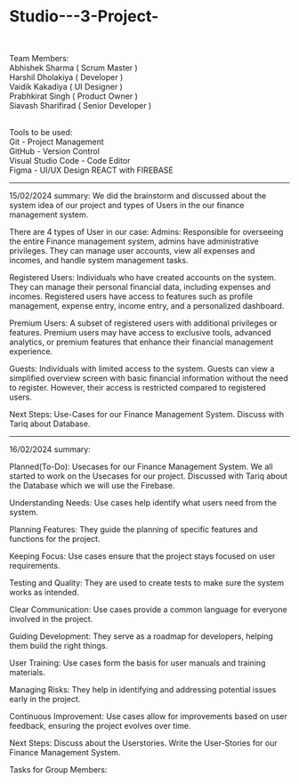 # Studio---3-Project-<br>
<br>

Team Members:<br>
Abhishek Sharma ( Scrum Master )<br>
Harshil Dholakiya ( Developer )<br>
Vaidik Kakadiya ( UI Designer )<br>
Prabhkirat Singh ( Product Owner )<br>
Siavash Sharifirad ( Senior Developer )<br>
<br>

Tools to be used:<br>
Git - Project Management<br>
GitHub - Version Control<br>
Visual Studio Code - Code Editor<br>
Figma - UI/UX Design
REACT with FIREBASE

-------------------------------------------------------------------
15/02/2024 summary: 
We did the brainstorm and discussed about the system idea of our project and types of Users in the our finance management system.

There are 4 types of User in our case:
Admins: Responsible for overseeing the entire Finance management system, admins have administrative privileges. They can manage user accounts, view all expenses and incomes, and handle system management tasks.

Registered Users: Individuals who have created accounts on the system. They can manage their personal financial data, including expenses and incomes. Registered users have access to features such as profile management, expense entry, income entry, and a personalized dashboard.

Premium Users: A subset of registered users with additional privileges or features. Premium users may have access to exclusive tools, advanced analytics, or premium features that enhance their financial management experience.

Guests: Individuals with limited access to the system. Guests can view a simplified overview screen with basic financial information without the need to register. However, their access is restricted compared to registered users.

Next Steps: 
Use-Cases for our Finance Management System.
Discuss with Tariq about Database. 

---------------------------------------------------------------------
16/02/2024 summary:

Planned(To-Do): 
Usecases for our Finance Management System.
We all started to work on the Usecases for our project. 
Discussed with Tariq about the Database which we will use the Firebase.

Understanding Needs:
Use cases help identify what users need from the system.

Planning Features:
They guide the planning of specific features and functions for the project.

Keeping Focus:
Use cases ensure that the project stays focused on user requirements.

Testing and Quality:
They are used to create tests to make sure the system works as intended.

Clear Communication:
Use cases provide a common language for everyone involved in the project.

Guiding Development:
They serve as a roadmap for developers, helping them build the right things.

User Training:
Use cases form the basis for user manuals and training materials.

Managing Risks:
They help in identifying and addressing potential issues early in the project.

Continuous Improvement:
Use cases allow for improvements based on user feedback, ensuring the project evolves over time.

 


Next Steps:
Discuss about the Userstories.
Write the User-Stories for our Finance Management System.

Tasks for Group Members:










